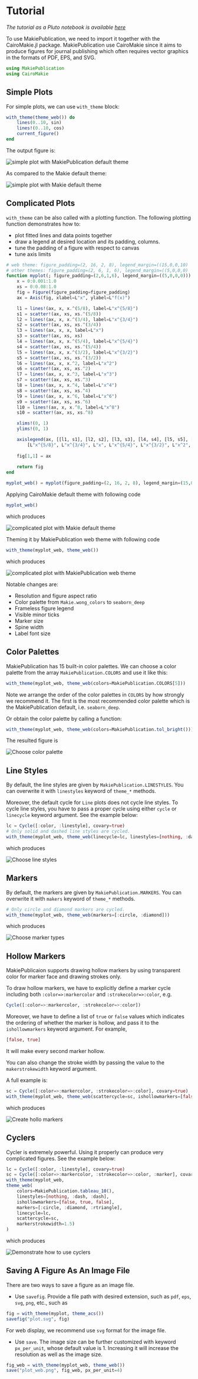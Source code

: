 # Tutorial

*The tutorial as a Pluto notebook is available [here](tutorial.jl)*

To use MakiePublication, we need to import it together with the CairoMakie.jl package. MakiePublication use CairoMakie since it aims to produce figures for journal publishing which often requires vector graphics in the formats of PDF, EPS, and SVG.

```julia
using MakiePublication
using CairoMakie
```

## Simple Plots

For simple plots, we can use `with_theme` block:

```julia
with_theme(theme_web()) do
    lines(0..10, sin)
    lines!(0..10, cos)
    current_figure()
end
```

The output figure is:

![simple plot with MakiePublication default theme](simple.svg)

As compared to the Makie default theme:

![simple plot with Makie default theme](simple_makie.svg)

## Complicated Plots

`with_theme` can be also called with a plotting function. The following plotting function demonstrates how to:

- plot fitted lines and data points together
- draw a legend at desired location and its padding, columns.
- tune the padding of a figure with respect to canvas
- tune axis limits

```julia
# web theme: figure_padding=(2, 16, 2, 8), legend_margin=((15,0,0,10)
# other themes: figure_padding=(2, 6, 1, 6), legend_margin=((5,0,0,0)
function myplot(; figure_padding=(2,6,1,6), legend_margin=((5,0,0,0)))
    x = 0:0.001:1.0
    xs = 0:0.08:1.0
    fig = Figure(figure_padding=figure_padding)
    ax = Axis(fig, xlabel=L"x", ylabel=L"f(x)")

    l1 = lines!(ax, x, x.^(5/8), label=L"x^{5/8}")
    s1 = scatter!(ax, xs, xs.^(5/8))
    l2 = lines!(ax, x, x.^(3/4), label=L"x^{3/4}")
    s2 = scatter!(ax, xs, xs.^(3/4))
    l3 = lines!(ax, x, x, label=L"x")
    s3 = scatter!(ax, xs, xs)
    l4 = lines!(ax, x, x.^(5/4), label=L"x^{5/4}")
    s4 = scatter!(ax, xs, xs.^(5/4))
    l5 = lines!(ax, x, x.^(3/2), label=L"x^{3/2}")
    s5 = scatter!(ax, xs, xs.^(3/2))
    l6 = lines!(ax, x, x.^2, label=L"x^2")
    s6 = scatter!(ax, xs, xs.^2)
    l7 = lines!(ax, x, x.^3, label=L"x^3")
    s7 = scatter!(ax, xs, xs.^3)
    l8 = lines!(ax, x, x.^4, label=L"x^4")
    s8 = scatter!(ax, xs, xs.^4)
    l9 = lines!(ax, x, x.^6, label=L"x^6")
    s9 = scatter!(ax, xs, xs.^6)
    l10 = lines!(ax, x, x.^8, label=L"x^8")
    s10 = scatter!(ax, xs, xs.^8)

    xlims!(0, 1)
    ylims!(0, 1)

    axislegend(ax, [[l1, s1], [l2, s2], [l3, s3], [l4, s4], [l5, s5], [l6, s6], [l7, s7], [l8, s8], [l9, s9], [l10, s10]],
        [L"x^{5/8}", L"x^{3/4}", L"x", L"x^{5/4}", L"x^{3/2}", L"x^2", L"x^3", L"x^4", L"x^6", L"x^8"], nbanks=3, position=:lt, margin=legend_margin, padding=(0,0,0,0))
    
    fig[1,1] = ax
    
    return fig
end

myplot_web() = myplot(figure_padding=(2, 16, 2, 8), legend_margin=(15,0,0,10))
```

Applying CairoMakie default theme with following code

```julia
myplot_web()
```

which produces

![complicated plot with Makie default theme](complicated_makie.svg)

Theming it by MakiePublication web theme with following code

```julia
with_theme(myplot_web, theme_web())
```

which produces

![complicated plot with MakiePublication web theme](complicated.svg)

Notable changes are:

- Resolution and figure aspect ratio
- Color palette from `Makie.wong_colors` to `seaborn_deep`
- Frameless figure legend
- Visible minor ticks
- Marker size
- Spine width
- Label font size

## Color Palettes

MakiePublication has 15 built-in color palettes. We can choose a color palette from the array `MakiePublication.COLORS` and use it like this:

```julia
with_theme(myplot_web, theme_web(colors=MakiePublication.COLORS[5]))
```

Note we arrange the order of the color palettes in `COLORS` by how strongly we recommend it. The first is the most recommended color palette which is the MakiePublication default, i.e. `seaborn_deep`.

Or obtain the color palette by calling a function:

```julia
with_theme(myplot_web, theme_web(colors=MakiePublication.tol_bright()))
```

The resulted figure is

![Choose color palette](color.svg)

## Line Styles

By default, the line styles are given by `MakiePublication.LINESTYLES`. You can overwrite it with `linestyles` keyword of `theme_*` methods.

Moreover, the default cycle for `Line` plots does not cycle line styles. To cycle line styles, you have to pass a proper cycle using either `cycle` or `linecycle` keyword argument. See the example below:

```julia
lc = Cycle([:color, :linestyle], covary=true)
# Only solid and dashed line styles are cycled.
with_theme(myplot_web, theme_web(linecycle=lc, linestyles=[nothing, :dash]))
```

which produces

![Choose line styles](linestyle.svg)

## Markers

By default, the markers are given by `MakiePublication.MARKERS`. You can overwrite it with `makers` keyword of `theme_*` methods.

```julia
# Only circle and diamond markers are cycled.
with_theme(myplot_web, theme_web(markers=[:circle, :diamond]))
```

which produces

![Choose marker types](marker.svg)

## Hollow Markers

MakiePublicaion supports drawing hollow markers by using transparent color for marker face and drawing strokes only.

To draw hollow markers, we have to explicitly define a marker cycle including both `:color=>:markercolor` and `:strokecolor=>:color`, e.g.

```julia
Cycle([:color=>:markercolor, :strokecolor=>:color])
```

Moreover, we have to define a list of `true` or `false` values which indicates the ordering of whether the marker is hollow, and pass it to the `ishollowmarkers` keyword argument. For example,

```julia
[false, true]
```

It will make every second marker hollow.

You can also change the stroke width by passing the value to the `makerstrokewidth` keyword argument.

A full example is:

```julia
sc = Cycle([:color=>:markercolor, :strokecolor=>:color], covary=true)
with_theme(myplot_web, theme_web(scattercycle=sc, ishollowmarkers=[false, true], markerstrokewidth=1.5))
```

which produces

![Create hollo markers](hollow.svg)

## Cyclers

Cycler is extremely powerful. Using it properly can produce very complicated figures. See the example below:

```julia
lc = Cycle([:color, :linestyle], covary=true)
sc = Cycle([:color=>:markercolor, :strokecolor=>:color, :marker], covary=true)
with_theme(myplot_web,
theme_web(
    colors=MakiePublication.tableau_10(),
    linestyles=[nothing, :dash, :dash],
    ishollowmarkers=[false, true, false],
    markers=[:circle, :diamond, :rtriangle],
    linecycle=lc,
    scattercycle=sc,
    markerstrokewidth=1.5)
)
```

which produces

![Demonstrate how to use cyclers](cycler.svg)

## Saving A Figure As An Image File

There are two ways to save a figure as an image file.

- Use `savefig`. Provide a file path with desired extension, such as `pdf`, `eps`, `svg`, `png`, etc., such as

```julia
fig = with_theme(myplot, theme_acs())
savefig("plot.svg", fig)
```

For web display, we recommend use `svg` format for the image file.

- Use `save`. The image size can be further customized with keyword `px_per_unit`, whose default value is 1. Increasing it will increase the resolution as well as the image size.

```julia
fig_web = with_theme(myplot_web, theme_web())
save("plot_web.png", fig_web, px_per_unit=4)
```
